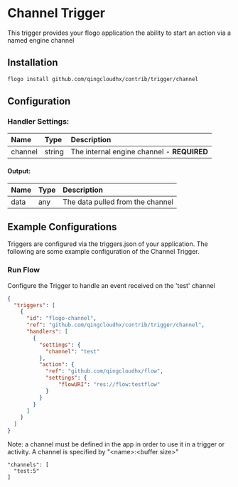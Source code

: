 <!--
title: Channel
weight: 4706
-->

# Channel Trigger
This trigger provides your flogo application the ability to start an action via a named engine channel

## Installation

```bash
flogo install github.com/qingcloudhx/contrib/trigger/channel
```

## Configuration    

### Handler Settings:
| Name    | Type   | Description
|:---     | :---   | :---     
| channel | string | The internal engine channel - **REQUIRED**

#### Output:
| Name | Type | Description
|:---  | :--- | :---     
| data | any  | The data pulled from the channel


## Example Configurations

Triggers are configured via the triggers.json of your application. The following are some example configuration of the Channel Trigger.

### Run Flow
Configure the Trigger to handle an event received on the 'test' channel

```json
{
  "triggers": [
    {
      "id": "flogo-channel",
      "ref": "github.com/qingcloudhx/contrib/trigger/channel",
      "handlers": [
        {
          "settings": {
            "channel": "test"
          },
          "action": {
            "ref": "github.com/qingcloudhx/flow",
            "settings": {
                "flowURI": "res://flow:testflow"
            }       
          }
        }
      ]
    }
  ]
}
```

Note: a channel must be defined in the app in order to use it in a trigger or activity.  A channel is specified by "\<name\>:\<buffer size\>"
```
"channels": [
  "test:5"
]
```